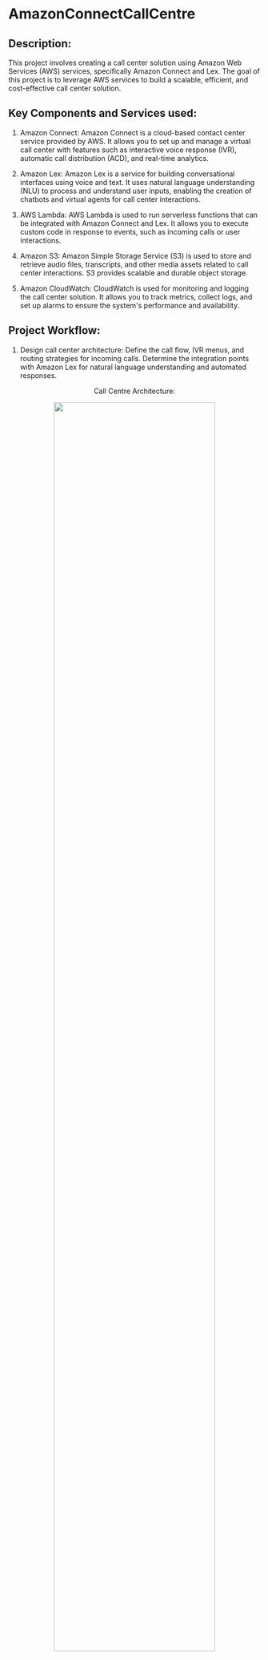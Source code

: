 # AmazonConnectCallCentre
<h2>Description:</h2>
This project involves creating a call center solution using Amazon Web Services (AWS) services, specifically Amazon Connect and Lex. The goal of this project is to leverage AWS services to build a scalable, efficient, and cost-effective call center solution.
<h2> Key Components and Services used:</h2>

1. Amazon Connect: Amazon Connect is a cloud-based contact center service provided by AWS. It allows you to set up and manage a virtual call center with features such as interactive voice response (IVR), automatic call distribution (ACD), and real-time analytics.

2. Amazon Lex: Amazon Lex is a service for building conversational interfaces using voice and text. It uses natural language understanding (NLU) to process and understand user inputs, enabling the creation of chatbots and virtual agents for call center interactions.

3. AWS Lambda: AWS Lambda is used to run serverless functions that can be integrated with Amazon Connect and Lex. It allows you to execute custom code in response to events, such as incoming calls or user interactions.

4. Amazon S3: Amazon Simple Storage Service (S3) is used to store and retrieve audio files, transcripts, and other media assets related to call center interactions. S3 provides scalable and durable object storage.

5. Amazon CloudWatch: CloudWatch is used for monitoring and logging the call center solution. It allows you to track metrics, collect logs, and set up alarms to ensure the system's performance and availability.
<h2>Project Workflow:</h2>

1. Design call center architecture: Define the call flow, IVR menus, and routing strategies for incoming calls. Determine the integration points with Amazon Lex for natural language understanding and automated responses.

<p align="center">
Call Centre Architecture: <br/>
<p align="center">
<img src="https://imgur.com/NXmevLq.png" height="80%" width="80%">
<br />

<p align="center">
<img src="https://imgur.com/vE1YJEf.png" height="80%" width="80%">
<br />
    
2. Set up Amazon Connect: Configure Amazon Connect to create the call center instance. Define phone numbers, queues, routing profiles, and hours of operation. Customize the IVR prompts and greetings.
<p align="center">
Creating an Amazon Connect Instance: <br/>
<img src="https://imgur.com/QV7bCw6.png" height="80%" width="80%">
<br/>
    
3. Seting up Identity for the Instance<br/>
<p align="center">
<img src="https://imgur.com/wyRDc8C.png" height="80%" width="80%"><br/>
    
4. Creating the Administrator for the instance.This Admin will be used to login on our website later. So do remember the username and password <br/>
<p align="center">
<img src="https://imgur.com/7OVujrX.png" height="80%" width="80%"><br/>
    
5. Seting up the Telephony: <br/>
<p align="center">
<img src="https://imgur.com/gWWE6xO.png" height="80%" width="80%"><br/>
    
6. You can view the S3 Bucket where your Instance Data is Stored. Scroll Down and Press Next.<br/>
<p align="center">
<img src="https://imgur.com/nYBy4sz.png" height="80%" width="80%"><br/>
    
7. Review all your data, Scroll Down and Press Create Instance. <br/>
<p align="center">
<img src="https://imgur.com/YLDGfLZ.png" height="80%" width="80%">
<br/>

8. Click on the Access URL of the Instance And Use the Admin User And Password Which We Set Up Earlier To Sign In<br/>
<p align="center">
<img src="https://imgur.com/Dd6vG2K.png" height="80%" width="80%"> <br/>

9. The Next Step is To Set Hours Of Operation. On the Dashboard Click On the Routing Option And Select Hours Of Operation<br/>
<p align="center">
<img src="https://imgur.com/ukjoJ1V.png" height="80%" width="80%"><br/>

10. Click on Add New Hours. Set a name, Select the Preferred Time Zone And Tht Number Of Working Days.<br/>
<p align="center">
<img src="https://imgur.com/lW4XEp6.png" height="80%" width="80%"><br/>

11. Now we Need to Set Up the Queues. On the Dashboard under the Routing Option, Select Queues.<br/>
<p align="center">
<img src="https://imgur.com/DRDYjE1.png" height="80%" width="80%"><br/>

12. Click on Add Queues. Name the Queue as Technical Queue and Select the Hours Of Operation as NineToFive.<br/>
<p align="center">
<img src="https://imgur.com/9aXeKGg.png" height="80%" width="80%"><br/>

13. Lets Add Another Queue For Sales. Name the Queue as Sales and Select the Hours Of Operation as Basic Hours.<br/>
<p align="center">
<img src="https://imgur.com/ykuFNXi.png" height="80%" width="80%"><br/>

14. Now we Need to Set Up the Routing Profiles.On the Dashboard Under the Users Menu Select Routing Profiles.<br/>
<p align="center">
<img src="https://imgur.com/cH6ToMJ.png" height="80%" width="80%"><br/>

15. Click on add Routing Profile and Add a Sales Routing Profile.Tick the Voice Box for Channel and Select Sales Queue under the Queues bar.
<br/>
<p align="center">
<img src="https://imgur.com/oQ7IDlN.png" height="80%" width="80%"><br/>
<p align="center">
<img src="https://imgur.com/6tDKWhq.png" height="80%" width="80%><br/>

16. Add Another Routing Profile for Technical Support. Tick the Voice Box for Channel and Select Technical Support Queues bar.<br/>
<p align="center">
<img src="https://imgur.com/VGpTv7A.png" height="80%" width="80%"><br/>

17. Lets add some users now. On the dashboard under the Users menu select User Management option.
<p align="center">
<img src="https://imgur.com/YEqcWLE.png" height="80%" width="80%"> <br/>

18. Click on "Add User". Enter all the information for the User and Select the Security Profile as Agent and Routing Profile as Sales.
<p align="center">
<img src="https://imgur.com/xOmlLh1.png" height="80%" width="80%"> <br/>
<p align="center">
<img src="https://imgur.com/xOmlLh1.png" height="80%" width="80%"> <br/>

19. Lets add another user. Enter all the information for the User, Select the Security Profile as Agent and Routing Profile as Technical Support.
<p align="center">
<img src="https://imgur.com/F4a2jS8.png" height="80%" width="80%"> <br/>
<p align="center">
<img src="https://imgur.com/m06ET1r.png" height="80%" width="80%"> <br/>

20. Now, we need to create Contact Flows. On the Dashboard, Under the Routing menu select Contact Flows option.
<p align="center">
<img src="https://imgur.com/cqlbtyf.png" height="80%" width="80%"> <br/>

21. Click on Create Contact Flow. Name the Flow as the Main Flow. On the lefthand side, you can see a list of blocks. You can drag and drop these blocks on the righthand side to create the flow. Let's start by creating a Play prompt. Whenever a customer calls in, this prompt will be played to greet the customer.Drag and Drop thr Play Prompt to the righthand side, enter the Message to be played and Publish the flow. 
<p align="center">
<img src="https://imgur.com/mncV6Jy.png" height="80%" width="80%"> <br/>

22. Lets get the customer input to direct them to the desired service. Enter the message to be displayed while getting the input and add three options.
<p align="center">
<img src="https://imgur.com/LfvXQoA.png" height="80%" width="80%"> <br/>
<p align="center">
<img src="https://imgur.com/e1Apskl.png" height="80%" width="80%"> <br/>

23. Next step is to add the transfer flows to Sales, Technical Support and Order Status queues. The flow will be directed to the queues when the desired option is pressed. Connect the entry points and also connect the error points to disconnect.
<p align="center">
<img src="https://imgur.com/WxvFsEL.png" height="80%" width="80%"> <br/>
<p align="center">
<img src="https://imgur.com/sBAU8GQ.png" height="80%" width="80%"> <br/>

24. Lets proceed by Creating the contact flow for Sales. Under the Routing menu, select Flows option and click on Create Contact Flow. Give the name for the flow as Sales. From the lefthand side of the menu, drag and drop the set working queue block on the righthand side and select the queue as the Sales queue. Transfervthe call to the Agent by adding the Transfer to Queue block and lastly connect the errors to a disconnect block and Publish the flow.
<p align="center">
<img src="https://imgur.com/8bu2GR0.png" height="80%" width="80%"> <br/>
<p align="center">
<img src="https://imgur.com/L7hPz91.png" height="80%" width="80%"> <br/>

25. Similarly, lets add the Contact Flow for Technical Support.
<p align="center">
<img src="https://imgur.com/fPfVBlO.png" height="80%" width="80%"> <br/>
<p align="center">
<img src="https://imgur.com/4lewfY4.png" height="80%" width="80%"> <br/>

26. To Check the Order Status for the customer, we need to get the Order Number as the Customer Input, invoke a Lamda Function that fetches the order status and issue it to the Play Promt which will play the Order Status and then Discoonect the call.
<p align="center">
<img src="https://imgur.com/En64lB1.png" height="80%" width="80%"> <br/>
<p align="center">
<img src="https://imgur.com/NyGMjok.png" height="80%" width="80%"> <br/>
<p align="center">
<img src="https://imgur.com/Zw5ysB4.png" height="80%" width="80%"> <br/>

27. Lets Create the Lamda Function to get the Order Status. From the AWS Console, go the AWS Lamda service. Click on Create Function.
Enter the Name of the Function, Runtime as Python 3.9 and click Create Function.
<p align="center">
<img src="https://imgur.com/HqcQ8Nz.png" height="80%" width="80%"> <br/>

28. Now, select the Function created and Scroll down to the Code Source section. The code for this Lamda Function is given above in the LamdaFunctionCode.txt file. Just copy all the code and paste it in the code block and Deploy the code.
<p align="center">
<img src="https://imgur.com/Y36j174.png" height="80%" width="80%"> <br/>

29. To Add the Function to the Contact Flow, click on our Instance in the Amazon Connect console and scroll down to the AWS Lamda block. Select the Lamda Function and Add it and Copy the ARN.
<p align="center">
<img src="https://imgur.com/pGX3oUV.png" height="80%" width="80%"> <br/>

30. Scroll back to the Order Status Flow. Click on the Invoke Lamda Function and add the Lamda Function we just created. Click on Add Paramters and provide OrderNo as the destination key. Select the value to be entered Dynamically. Namespace as system and value as Stored Customer Input and click on Save.
<p align="center">
<img src="https://imgur.com/hq66ZEU.png" height="80%" width="80%"> <br/>
<p align="center">
<img src="https://imgur.com/JxILwvB.png" height="80%" width="80%"> <br/>
<p align="center">
<img src="https://imgur.com/Q0HXE8s.png" height="80%" width="80%"> <br/>

31. Next Step would be to add all the Contact Flows we created to the Main Flow. Scroll back to the Main Flow page and Click on the Transfer to Flow promt and select the respective flows for Sales, Technical Support and Order Status.
<p align="center">
<img src="https://imgur.com/AMiQC95.png" height="80%" width="80%"> <br/>
<p align="center">
<img src="https://imgur.com/F10pEKE.png" height="80%" width="80%"> <br/>

32. The Last step is to claim a Phone Number for our instance. On the Dashboard, under the Channels menu select Phone Numbers. Click on Claim  Number. Select the type as Direct Inward Dialing (DID), Enter the country code and Select the Number. 
<p align="center">
<img src="https://imgur.com/Mh0l6BA.png" height="80%" width="80%"> <br/>
<p align="center">
<img src="https://imgur.com/CiPmMhd.png" height="80%" width="80%"> <br/>


<h2>Benefits of Building a Call Center in AWS using Amazon Connect and Lex:</h2>

1. Scalability: AWS services allow the call center solution to scale up or down based on call volume and agent availability, ensuring optimal performance and customer satisfaction.

2. Cost-effectiveness: With pay-as-you-go pricing and the ability to provision resources as needed, AWS provides a cost-effective solution for building and operating a call center.

3. Automation and efficiency: By leveraging Amazon Lex for automated responses and natural language understanding, the call center can handle a large volume of customer inquiries efficiently, reducing the need for human intervention.                             

4. Integration and extensibility: AWS services, such as Lambda, allow for seamless integration with other systems and the ability to extend the functionality of the call center solution as needed.

5. Real-time analytics: With CloudWatch monitoring and logging, the call center can gain real-time insights into call center performance, agent productivity, and customer satisfaction, enabling continuous improvement.
<br/>
<p align="center">
<img src="https://imgur.com/mncV6Jy.png" height="80%" width="80%"> <br/>
